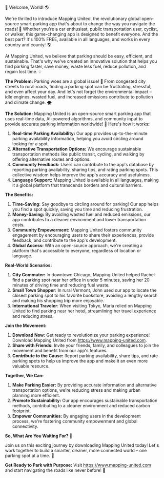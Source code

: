 🚀 Welcome, World! 🌎

We're thrilled to introduce Mapping United, the revolutionary global open-source smart parking app that's about to change the way you navigate the roads! 🚗 Whether you're a car enthusiast, public transportation user, cyclist, or walker, this game-changing app is designed to benefit everyone. And the best part? It's 100% FREE, available in all languages, and works in every country and county! 🌎

At Mapping United, we believe that parking should be easy, efficient, and sustainable. That's why we've created an innovative solution that helps you find parking faster, save money, waste less fuel, reduce pollution, and regain lost time. 💡

**The Problem:** Parking woes are a global issue! 🤯 From congested city streets to rural roads, finding a parking spot can be frustrating, stressful, and even affect your day. And let's not forget the environmental impact – idle engines, wasted fuel, and increased emissions contribute to pollution and climate change. 🌪️

**The Solution:** Mapping United is an open-source smart parking app that uses real-time data, AI-powered algorithms, and community input to provide accurate parking information worldwide! 📍 Here's how it works:

1. **Real-time Parking Availability:** Our app provides up-to-the-minute parking availability information, helping you avoid circling around looking for a spot.
2. **Alternative Transportation Options:** We encourage sustainable transportation methods like public transit, cycling, and walking by offering alternative routes and options.
3. **Community Feedback:** Users can contribute to the app's database by reporting parking availability, sharing tips, and rating parking spots. This collective wisdom helps improve the app's accuracy and usefulness.
4. **Language Support:** Mapping United is available in all languages, making it a global platform that transcends borders and cultural barriers.

**The Benefits:**

1. **Time-Saving:** Say goodbye to circling around for parking! Our app helps you find a spot quickly, saving you time and reducing frustration.
2. **Money-Saving:** By avoiding wasted fuel and reduced emissions, our app contributes to a cleaner environment and lower transportation costs.
3. **Community Empowerment:** Mapping United fosters community engagement by encouraging users to share their experiences, provide feedback, and contribute to the app's development.
4. **Global Access:** With an open-source approach, we're creating a platform that's accessible to everyone, regardless of location or language.

**Real-World Scenarios:**

1. **City Commuter:** In downtown Chicago, Mapping United helped Rachel find a parking spot near her office in under 5 minutes, saving her 20 minutes of driving time and reducing fuel waste.
2. **Small Town Shopper:** In rural Vermont, John used our app to locate the closest parking spot to his favorite bookstore, avoiding a lengthy search and making his shopping trip more enjoyable.
3. **International Traveler:** When visiting Tokyo, Maria relied on Mapping United to find parking near her hotel, streamlining her travel experience and reducing stress.

**Join the Movement:**

1. **Download Now:** Get ready to revolutionize your parking experience! Download Mapping United from https://www.mapping-united.com.
2. **Share with Friends:** Invite your friends, family, and colleagues to join the movement and benefit from our app's features.
3. **Contribute to the Cause:** Report parking availability, share tips, and rate parking spots to help us improve the app and make it an even more valuable resource.

**Together, We Can:**

1. **Make Parking Easier:** By providing accurate information and alternative transportation options, we're reducing stress and making urban planning more efficient.
2. **Promote Sustainability:** Our app encourages sustainable transportation methods, contributing to a cleaner environment and reduced carbon footprint.
3. **Empower Communities:** By engaging users in the development process, we're fostering community empowerment and global connectivity.

**So, What Are You Waiting For? 🚀**

Join us on this exciting journey by downloading Mapping United today! Let's work together to build a smarter, cleaner, more connected world – one parking spot at a time. 💪

**Get Ready to Park with Purpose:** Visit https://www.mapping-united.com and start navigating the roads like never before! 📍